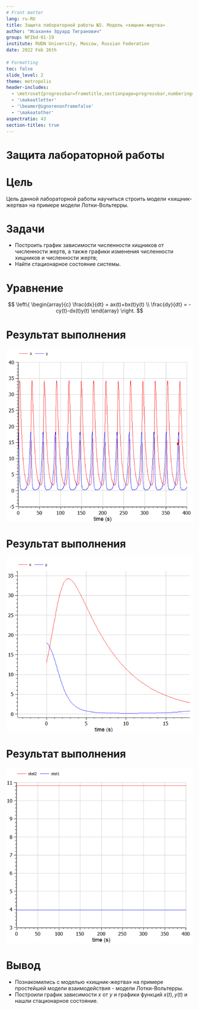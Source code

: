```yaml
---
# Front matter
lang: ru-RU
title: Защита лабораторной работы №5. Модель «хищник-жертва»
author: "Исаханян Эдуард Тигранович"
group: NFIbd-01-19
institute: RUDN University, Moscow, Russian Federation
date: 2022 Feb 26th

# Formatting
toc: false
slide_level: 2
theme: metropolis
header-includes:
  - \metroset{progressbar=frametitle,sectionpage=progressbar,numbering=fraction}
  - '\makeatletter'
  - '\beamer@ignorenonframefalse'
  - '\makeatother' 
aspectratio: 43 
section-titles: true
---
```


# Защита лабораторной работы  

# Цель

Цель данной лабораторной работы научиться строить модели «хищник-жертва» на примере модели Лотки-Вольтерры.  

# Задачи

- Построить график зависимости численности хищников от численности жертв, а также графики изменения численности хищников и численности жертв;  
- Найти стационарное состояние системы.  

# Уравнение  

$$
\left\{
\begin{array}{c}
\frac{dx}{dt} = ax(t)+bx(t)y(t)
\\
\frac{dy}{dt} = -cy(t)-dx(t)y(t)
\end{array}
\right.
$$

# Результат выполнения

![Результат](images/image2.png)  

# Результат выполнения

![Часть результата](images/image3.png)  

# Результат выполнения

![Стационарное состояние](images/image5.png)  

# Вывод  

- Познакомились с моделью «хищник-жертва» на примере простейшей модели взаимодействия - модели Лотки-Вольтерры.
- Построили график зависимости $x$ от $y$ и графики функций $x(t), y(t)$ и нашли стационарное состояние.
